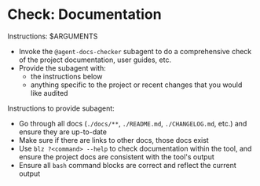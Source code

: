 # Check: Documentation

Instructions: $ARGUMENTS
- Invoke the `@agent-docs-checker` subagent to do a comprehensive check of the project documentation, user guides, etc.
- Provide the subagent with:
  - the instructions below
  - anything specific to the project or recent changes that you would like audited

Instructions to provide subagent:
- Go through all docs (`./docs/**`, `./README.md`, `./CHANGELOG.md`, etc.) and ensure they are up-to-date
- Make sure if there are links to other docs, those docs exist
- Use `blz ?<command> --help` to check documentation within the tool, and ensure the project docs are consistent with the tool's output
- Ensure all `bash` command blocks are correct and reflect the current output
